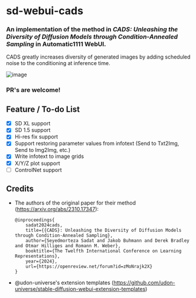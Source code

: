 # sd-webui-cads
### An implementation of the method in *CADS: Unleashing the Diversity of Diffusion Models through Condition-Annealed Sampling* in Automatic1111 WebUI.
CADS greatly increases diversity of generated images by adding scheduled noise to the conditioning at inference time.

![image](samples/comparison.png)


### PR's are welcome!

## Feature / To-do List
- [x] SD XL support  
- [x] SD 1.5 support
- [x] Hi-res fix support
- [x] Support restoring parameter values from infotext (Send to Txt2Img, Send to Img2Img, etc.)
- [x] Write infotext to image grids
- [x] X/Y/Z plot support
- [ ] ControlNet support

## Credits
- The authors of the original paper for their method (https://arxiv.org/abs/2310.17347):
    ```
    @inproceedings{
        sadat2024cads,
        title={{CADS}: Unleashing the Diversity of Diffusion Models through Condition-Annealed Sampling},
        author={Seyedmorteza Sadat and Jakob Buhmann and Derek Bradley and Otmar Hilliges and Romann M. Weber},
        booktitle={The Twelfth International Conference on Learning Representations},
        year={2024},
        url={https://openreview.net/forum?id=zMoNrajk2X}
    }
    ```
- @udon-universe's extension templates (https://github.com/udon-universe/stable-diffusion-webui-extension-templates)
